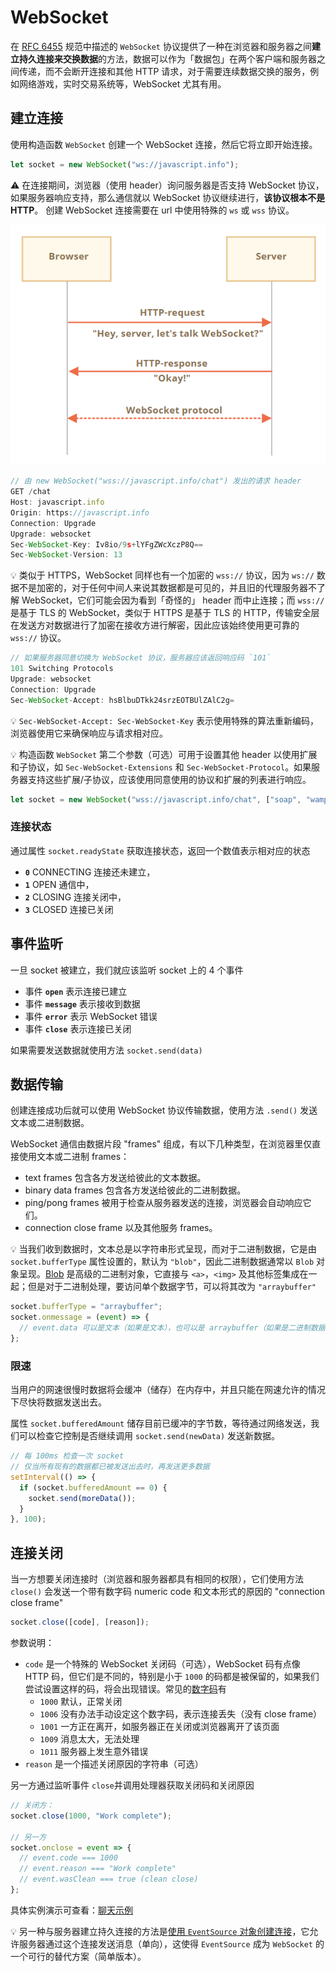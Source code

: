 # WebSocket
在 [RFC 6455](http://tools.ietf.org/html/rfc6455) 规范中描述的 `WebSocket` 协议提供了一种在浏览器和服务器之间**建立持久连接来交换数据**的方法，数据可以作为「数据包」在两个客户端和服务器之间传递，而不会断开连接和其他 HTTP 请求，对于需要连续数据交换的服务，例如网络游戏，实时交易系统等，WebSocket 尤其有用。

## 建立连接
使用构造函数 `WebSocket` 创建一个 WebSocket 连接，然后它将立即开始连接。

```js
let socket = new WebSocket("ws://javascript.info");
```

:warning: 在连接期间，浏览器（使用 header）询问服务器是否支持 WebSocket 协议，如果服务器响应支持，那么通信就以 WebSocket 协议继续进行，**该协议根本不是 HTTP**。 创建 WebSocket 连接需要在 url 中使用特殊的 `ws` 或 `wss` 协议。

![setup websocket connect](./images/20200513201955666_23102.png)

```js
// 由 new WebSocket("wss://javascript.info/chat") 发出的请求 header
GET /chat
Host: javascript.info
Origin: https://javascript.info
Connection: Upgrade
Upgrade: websocket
Sec-WebSocket-Key: Iv8io/9s+lYFgZWcXczP8Q==
Sec-WebSocket-Version: 13
```

:bulb: 类似于 HTTPS，WebSocket 同样也有一个加密的 `wss://` 协议，因为 `ws://` 数据不是加密的，对于任何中间人来说其数据都是可见的，并且旧的代理服务器不了解 WebSocket，它们可能会因为看到「奇怪的」 header 而中止连接；而 `wss://` 是基于 TLS 的 WebSocket，类似于 HTTPS 是基于 TLS 的 HTTP，传输安全层在发送方对数据进行了加密在接收方进行解密，因此应该始终使用更可靠的 `wss://` 协议。

```js
// 如果服务器同意切换为 WebSocket 协议，服务器应该返回响应码 `101`
101 Switching Protocols
Upgrade: websocket
Connection: Upgrade
Sec-WebSocket-Accept: hsBlbuDTkk24srzEOTBUlZAlC2g=
```

:bulb: `Sec-WebSocket-Accept: Sec-WebSocket-Key` 表示使用特殊的算法重新编码，浏览器使用它来确保响应与请求相对应。

:bulb: 构造函数 `WebSocket` 第二个参数（可选）可用于设置其他 header 以使用扩展和子协议，如 `Sec-WebSocket-Extensions` 和 `Sec-WebSocket-Protocol`。如果服务器支持这些扩展/子协议，应该使用同意使用的协议和扩展的列表进行响应。

```js
let socket = new WebSocket("wss://javascript.info/chat", ["soap", "wamp"]);
```

### 连接状态
通过属性 `socket.readyState` 获取连接状态，返回一个数值表示相对应的状态

- **`0`** CONNECTING 连接还未建立，
- **`1`** OPEN 通信中，
- **`2`** CLOSING 连接关闭中，
- **`3`**  CLOSED 连接已关闭

## 事件监听
一旦 socket 被建立，我们就应该监听 socket 上的 4 个事件

- 事件 **`open`** 表示连接已建立
- 事件 **`message`** 表示接收到数据
- 事件 **`error`** 表示 WebSocket 错误
- 事件 **`close`** 表示连接已关闭

如果需要发送数据就使用方法 `socket.send(data)`

## 数据传输
创建连接成功后就可以使用 WebSocket 协议传输数据，使用方法 `.send()` 发送文本或二进制数据。

WebSocket 通信由数据片段 "frames" 组成，有以下几种类型，在浏览器里仅直接使用文本或二进制 frames：

- text frames 包含各方发送给彼此的文本数据。
- binary data frames 包含各方发送给彼此的二进制数据。
- ping/pong frames 被用于检查从服务器发送的连接，浏览器会自动响应它们。
- connection close frame 以及其他服务 frames。

:bulb: 当我们收到数据时，文本总是以字符串形式呈现，而对于二进制数据，它是由 `socket.bufferType` 属性设置的，默认为 `"blob"`，因此二进制数据通常以 `Blob` 对象呈现。[Blob](https://zh.javascript.info/blob) 是高级的二进制对象，它直接与 `<a>`，`<img>` 及其他标签集成在一起；但是对于二进制处理，要访问单个数据字节，可以将其改为 `"arraybuffer"`

```js
socket.bufferType = "arraybuffer";
socket.onmessage = (event) => {
  // event.data 可以是文本（如果是文本），也可以是 arraybuffer（如果是二进制数据）
};
```

### 限速
当用户的网速很慢时数据将会缓冲（储存）在内存中，并且只能在网速允许的情况下尽快将数据发送出去。

属性 `socket.bufferedAmount` 储存目前已缓冲的字节数，等待通过网络发送，我们可以检查它控制是否继续调用 `socket.send(newData)` 发送新数据。

```js
// 每 100ms 检查一次 socket
// 仅当所有现有的数据都已被发送出去时，再发送更多数据
setInterval(() => {
  if (socket.bufferedAmount == 0) {
    socket.send(moreData());
  }
}, 100);
```

## 连接关闭
当一方想要关闭连接时（浏览器和服务器都具有相同的权限），它们使用方法 `close()` 会发送一个带有数字码 numeric code 和文本形式的原因的 "connection close frame"

```js
socket.close([code], [reason]);
```

参数说明：
- `code` 是一个特殊的 WebSocket 关闭码（可选），WebSocket 码有点像 HTTP 码，但它们是不同的，特别是小于 `1000` 的码都是被保留的，如果我们尝试设置这样的码，将会出现错误。常见的[数字码](https://tools.ietf.org/html/rfc6455#section-7.4.1)有
    - `1000` 默认，正常关闭
    - `1006` 没有办法手动设定这个数字码，表示连接丢失（没有 close frame）
    - `1001` 一方正在离开，如服务器正在关闭或浏览器离开了该页面
    - `1009` 消息太大，无法处理
    - `1011` 服务器上发生意外错误
- `reason` 是一个描述关闭原因的字符串（可选）

另一方通过监听事件 `close`并调用处理器获取关闭码和关闭原因

```js
// 关闭方：
socket.close(1000, "Work complete");

// 另一方
socket.onclose = event => {
  // event.code === 1000
  // event.reason === "Work complete"
  // event.wasClean === true (clean close)
};
```

具体实例演示可查看：[聊天示例](https://zh.javascript.info/websocket#liao-tian-shi-li)

:bulb: 另一种与服务器建立持久连接的方法是[使用 `EventSource` 对象创建连接](https://zh.javascript.info/server-sent-events)，它允许服务器通过这个连接发送消息（单向），这使得 `EventSource` 成为 `WebSocket` 的一个可行的替代方案（简单版本）。